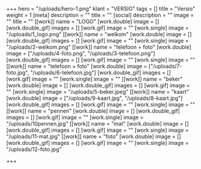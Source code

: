 +++
hero = "/uploads/hero-1.png"
klant = "VERSIO"
tags = []
title = "Versio"
weight = 1
[meta]
description = ""
title = ""
[social]
description = ""
image = ""
title = ""
[[work]]
name = "LOGO"
[work.double]
image = []
[work.double_gif]
images = []
[work.gif]
image = ""
[work.single]
image = "/uploads/1_logo.png"
[[work]]
name = "welkom"
[work.double]
image = []
[work.double_gif]
images = []
[work.gif]
image = ""
[work.single]
image = "/uploads/2-welkom.png"
[[work]]
name = "telefoon + foto"
[work.double]
image = ["/uploads/4-foto.png", "/uploads/3-telefoon.png"]
[work.double_gif]
images = []
[work.gif]
image = ""
[work.single]
image = ""
[[work]]
name = "telefoon + foto"
[work.double]
image = ["/uploads/7-foto.jpg", "/uploads/6-telefoon.jpg"]
[work.double_gif]
images = []
[work.gif]
image = ""
[work.single]
image = ""
[[work]]
name = "beker"
[work.double]
image = []
[work.double_gif]
images = []
[work.gif]
image = ""
[work.single]
image = "/uploads/5-beker.jpeg"
[[work]]
name = "kaart"
[work.double]
image = ["/uploads/9-kaart.jpg", "/uploads/8-kaart.jpg"]
[work.double_gif]
images = []
[work.gif]
image = ""
[work.single]
image = ""
[[work]]
name = "pennen"
[work.double]
image = []
[work.double_gif]
images = []
[work.gif]
image = ""
[work.single]
image = "/uploads/10pennen.jpg"
[[work]]
name = "mat"
[work.double]
image = []
[work.double_gif]
images = []
[work.gif]
image = ""
[work.single]
image = "/uploads/11-mat.jpg"
[[work]]
name = "foto"
[work.double]
image = []
[work.double_gif]
images = []
[work.gif]
image = ""
[work.single]
image = "/uploads/12-foto.jpg"

+++
